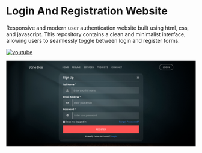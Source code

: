 # Login And Registration Website

Responsive and modern user authentication website built using html, css, and javascript. This repository contains a clean and minimalist interface, allowing users to seamlessly toggle between login and register forms. 

[![youtube](https://img.shields.io/badge/YouTube-red?style=for-the-badge&logo=youtube&logoColor=white)](https://youtu.be/ujncLU2bt4k)

![Logo](https://raw.githubusercontent.com/codzsword/login-register-website/main/login-register-website-demo.png)

